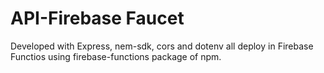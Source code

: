 # API-Firebase Faucet
Developed with Express, nem-sdk, cors and dotenv all deploy in Firebase Functios using firebase-functions package of npm.